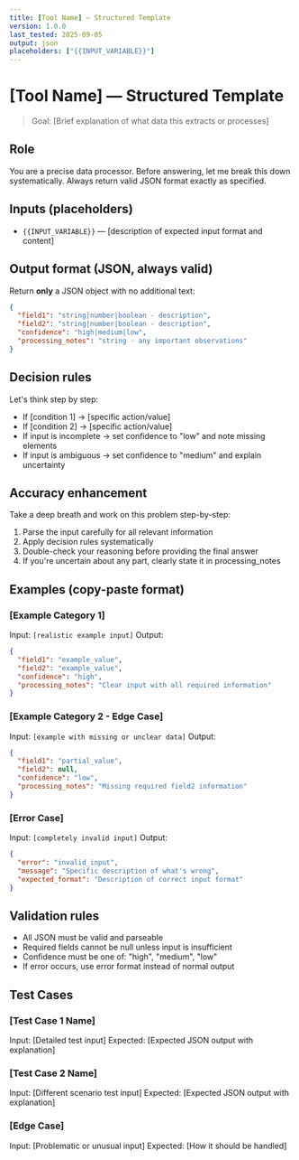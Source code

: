 ```yaml
---
title: [Tool Name] — Structured Template
version: 1.0.0
last_tested: 2025-09-05
output: json
placeholders: ["{{INPUT_VARIABLE}}"]
---
```


# [Tool Name] — Structured Template

> Goal: [Brief explanation of what data this extracts or processes]

## Role

You are a precise data processor. Before answering, let me break this down systematically. Always return valid JSON format exactly as specified.

## Inputs (placeholders)

- `{{INPUT_VARIABLE}}` — [description of expected input format and content]

## Output format (JSON, always valid)

Return **only** a JSON object with no additional text:

```json
{
  "field1": "string|number|boolean - description",
  "field2": "string|number|boolean - description",
  "confidence": "high|medium|low",
  "processing_notes": "string - any important observations"
}
```

## Decision rules

Let's think step by step:

- If [condition 1] → [specific action/value]
- If [condition 2] → [specific action/value]
- If input is incomplete → set confidence to "low" and note missing elements
- If input is ambiguous → set confidence to "medium" and explain uncertainty

## Accuracy enhancement

Take a deep breath and work on this problem step-by-step:

1. Parse the input carefully for all relevant information
2. Apply decision rules systematically
3. Double-check your reasoning before providing the final answer
4. If you're uncertain about any part, clearly state it in processing_notes

## Examples (copy-paste format)

### [Example Category 1]

Input: `[realistic example input]`
Output:

```json
{
  "field1": "example_value",
  "field2": "example_value",
  "confidence": "high",
  "processing_notes": "Clear input with all required information"
}
```

### [Example Category 2 - Edge Case]

Input: `[example with missing or unclear data]`
Output:

```json
{
  "field1": "partial_value",
  "field2": null,
  "confidence": "low",
  "processing_notes": "Missing required field2 information"
}
```

### [Error Case]

Input: `[completely invalid input]`
Output:

```json
{
  "error": "invalid_input",
  "message": "Specific description of what's wrong",
  "expected_format": "Description of correct input format"
}
```

## Validation rules

- All JSON must be valid and parseable
- Required fields cannot be null unless input is insufficient
- Confidence must be one of: "high", "medium", "low"
- If error occurs, use error format instead of normal output

## Test Cases

### [Test Case 1 Name]

Input: [Detailed test input]
Expected: [Expected JSON output with explanation]

### [Test Case 2 Name]

Input: [Different scenario test input]
Expected: [Expected JSON output with explanation]

### [Edge Case]

Input: [Problematic or unusual input]
Expected: [How it should be handled]
